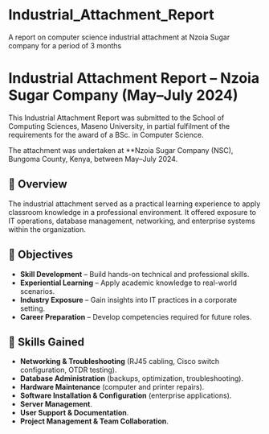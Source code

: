 # Industrial_Attachment_Report
A report on computer science industrial attachment at Nzoia Sugar company for a period of 3 months
# Industrial Attachment Report – Nzoia Sugar Company (May–July 2024)

This Industrial Attachment Report was submitted to the School of Computing Sciences, Maseno University, in partial fulfilment of the requirements for the award of a BSc. in Computer Science.

The attachment was undertaken at **Nzoia Sugar Company (NSC), Bungoma County, Kenya, between May–July 2024.


## 📖 Overview
The industrial attachment served as a practical learning experience to apply classroom knowledge in a professional environment. It offered exposure to IT operations, database management, networking, and enterprise systems within the organization.


## 🎯 Objectives
- **Skill Development** – Build hands-on technical and professional skills.
- **Experiential Learning** – Apply academic knowledge to real-world scenarios.
- **Industry Exposure** – Gain insights into IT practices in a corporate setting.
- **Career Preparation** – Develop competencies required for future roles.

## 📌 Skills Gained
- **Networking & Troubleshooting** (RJ45 cabling, Cisco switch configuration, OTDR testing).  
- **Database Administration** (backups, optimization, troubleshooting).  
- **Hardware Maintenance** (computer and printer repairs).  
- **Software Installation & Configuration** (enterprise applications).  
- **Server Management**.  
- **User Support & Documentation**.  
- **Project Management & Team Collaboration**.
